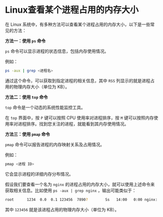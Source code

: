 # Linux查看某个进程占用的内存大小

在 Linux 系统中，有多种方法可以查看某个进程占用的内存大小，以下是一些常见的方法：

**方法一：使用 `ps` 命令**

`ps` 命令可以显示进程的状态信息，包括内存使用情况。

例如：

```bash
ps -aux | grep <进程名>
```

通过这个命令，可以获取到指定进程的相关信息，其中 `RSS` 列显示的就是进程占用的物理内存大小（单位为 KB）。

**方法二：使用 `top` 命令**

`top` 命令是一个动态的系统性能监控工具。

在 `top` 界面中，按 `P` 键可以按照 CPU 使用率对进程排序，按 `M` 键可以按照内存使用率对进程排序。找到您关注的进程，就能看到其内存使用情况。

**方法三：使用 `pmap` 命令**

`pmap` 命令可以报告进程的内存映射关系及占用情况。

例如：

```bash
pmap <进程 ID>
```

它会显示进程的详细内存分布情况。

假设我们要查看一个名为 `nginx` 的进程占用的内存大小，就可以使用上述命令来获取相关信息。比如使用 `ps -aux | grep nginx` ，输出可能类似于：

```bash
root      1234  0.0  0.1 123456  7890?        Ss   14:00   0:00 nginx: master process /usr/sbin/nginx
```

其中 `123456` 就是该进程占用的物理内存大小（单位为 KB）。

